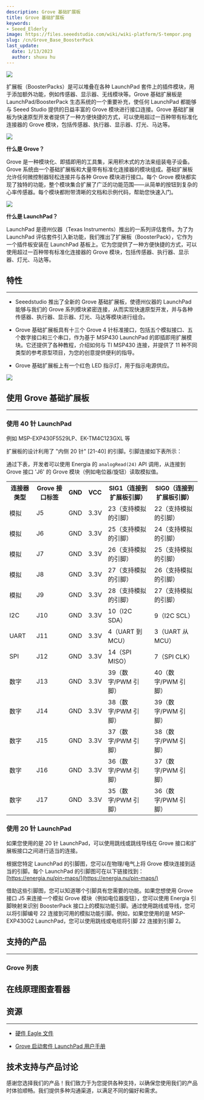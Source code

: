```yaml
---
description: Grove 基础扩展板
title: Grove 基础扩展板
keywords:
- Seeed_Elderly
image: https://files.seeedstudio.com/wiki/wiki-platform/S-tempor.png
slug: /cn/Grove_Base_BoosterPack
last_update:
  date: 1/13/2023
  author: shuxu hu
---
```

![](https://files.seeedstudio.com/wiki/Grove_Base_BoosterPack/img/110020004%205.jpg)

扩展板（BoosterPacks）是可以堆叠在各种 LaunchPad 套件上的插件模块，用于添加额外功能，例如传感器、显示器、无线模块等。Grove 基础扩展板是 LaunchPad/BoosterPack 生态系统的一个重要补充，使任何 LaunchPad 都能够与 Seeed Studio 提供的日益丰富的 Grove 模块进行接口连接。Grove 基础扩展板为快速原型开发者提供了一种方便快捷的方式，可以使用超过一百种带有标准化连接器的 Grove 模块，包括传感器、执行器、显示器、灯光、马达等。

![](https://files.seeedstudio.com/wiki/Grove_Base_BoosterPack/img/Grove_Web_idea.jpg)

**什么是 Grove？**

Grove 是一种模块化、即插即用的工具集，采用积木式的方法来组装电子设备。Grove 系统由一个基础扩展板和大量带有标准化连接器的模块组成。基础扩展板允许任何微控制器轻松连接并与各种 Grove 模块进行接口。每个 Grove 模块都实现了独特的功能，整个模块集合扩展了广泛的功能范围——从简单的按钮到复杂的心率传感器。每个模块都附带清晰的文档和示例代码，帮助您快速入门。

![](https://files.seeedstudio.com/wiki/Grove_Base_BoosterPack/img/IMG_GROVE.JPG)

**什么是 LaunchPad？**

LaunchPad 是德州仪器（Texas Instruments）推出的一系列评估套件。为了为 LaunchPad 评估套件引入新功能，我们推出了扩展板（BoosterPack），它作为一个插件板安装在 LaunchPad 基板上。它为您提供了一种方便快捷的方式，可以使用超过一百种带有标准化连接器的 Grove 模块，包括传感器、执行器、显示器、灯光、马达等。

## 特性
---
* Seeedstudio 推出了全新的 Grove 基础扩展板，使德州仪器的 LaunchPad 能够与我们的 Grove 系列模块紧密连接，从而实现快速原型开发，并与各种传感器、执行器、显示器、灯光、马达等模块进行组合。

* Grove 基础扩展板具有十三个 Grove 4 针标准接口，包括五个模拟接口、五个数字接口和三个串口，作为基于 MSP430 LaunchPad 的即插即用扩展模块。它还提供了各种教程，介绍如何与 TI MSP430 连接，并提供了 11 种不同类型的参考原型项目，为您的创意提供便利的指导。

* Grove 基础扩展板上有一个红色 LED 指示灯，用于指示电源供应。

![](https://files.seeedstudio.com/wiki/Grove_Base_BoosterPack/img/BoosterpackpinMapping.jpg)

## 使用 Grove 基础扩展板
---
### 使用 40 针 LaunchPad

例如 MSP-EXP430F5529LP、EK-TM4C123GXL 等

扩展板的设计利用了 "内侧 20 针" [21-40] 的引脚。引脚连接如下表所示：

通过下表，开发者可以使用 Energia 的 `analogRead(24)` API 调用，从连接到 Grove 接口 'J6' 的 Grove 模块（例如电位器/旋钮）读取模拟值。

<table>
<tr>
<th>连接器类型</th>
<th>Grove 接口标签</th>
<th>GND</th>
<th>VCC</th>
<th>SIG1（连接到扩展板引脚）</th>
<th>SIG0（连接到扩展板引脚）</th>
</tr>
<tr>
<td>模拟</td>
<td>J5</td>
<td>GND</td>
<td>3.3V</td>
<td>23（支持模拟的引脚）</td>
<td>22（支持模拟的引脚）</td>
</tr>
<tr>
<td>模拟</td>
<td>J6</td>
<td>GND</td>
<td>3.3V</td>
<td>25（支持模拟的引脚）</td>
<td>24（支持模拟的引脚）</td>
</tr>
<tr>
<td>模拟</td>
<td>J7</td>
<td>GND</td>
<td>3.3V</td>
<td>26（支持模拟的引脚）</td>
<td>25（支持模拟的引脚）</td>
</tr>
<tr>
<td>模拟</td>
<td>J8</td>
<td>GND</td>
<td>3.3V</td>
<td>27（支持模拟的引脚）</td>
<td>26（支持模拟的引脚）</td>
</tr>
<tr>
<td>模拟</td>
<td>J9</td>
<td>GND</td>
<td>3.3V</td>
<td>28（支持模拟的引脚）</td>
<td>27（支持模拟的引脚）</td>
</tr>
<tr>
<td>I2C</td>
<td>J10</td>
<td>GND</td>
<td>3.3V</td>
<td>10（I2C SDA）</td>
<td>9（I2C SCL）</td>
</tr>
<tr>
<td>UART</td>
<td>J11</td>
<td>GND</td>
<td>3.3V</td>
<td>4（UART 到 MCU）</td>
<td>3（UART 从 MCU）</td>
</tr>
<tr>
<td>SPI</td>
<td>J12</td>
<td>GND</td>
<td>3.3V</td>
<td>14（SPI MISO）</td>
<td>7（SPI CLK）</td>
</tr>
<tr>
<td>数字</td>
<td>J13</td>
<td>GND</td>
<td>3.3V</td>
<td>39（数字/PWM 引脚）</td>
<td>40（数字/PWM 引脚）</td>
</tr>
<tr>
<td>数字</td>
<td>J14</td>
<td>GND</td>
<td>3.3V</td>
<td>38（数字/PWM 引脚）</td>
<td>39（数字/PWM 引脚）</td>
</tr>
<tr>
<td>数字</td>
<td>J15</td>
<td>GND</td>
<td>3.3V</td>
<td>37（数字/PWM 引脚）</td>
<td>38（数字/PWM 引脚）</td>
</tr>
<tr>
<td>数字</td>
<td>J16</td>
<td>GND</td>
<td>3.3V</td>
<td>36（数字/PWM 引脚）</td>
<td>37（数字/PWM 引脚）</td>
</tr>
<tr>
<td>数字</td>
<td>J17</td>
<td>GND</td>
<td>3.3V</td>
<td>35（数字/PWM 引脚）</td>
<td>36（数字/PWM 引脚）</td>
</tr>
</table>

### 使用 20 针 LaunchPad

如果您使用的是 20 针 LaunchPad，可以使用跳线或跳线导线在 Grove 接口和扩展板接口之间进行适当的连接。

根据您特定 LaunchPad 的引脚图，您可以在物理/电气上将 Grove 模块连接到适当的引脚。每个 LaunchPad 的引脚图可在以下链接找到：
[https://energia.nu/pin-maps/](https://energia.nu/pin-maps/)

借助这些引脚图，您可以知道哪个引脚具有您需要的功能。如果您想使用 Grove 接口 J5 来连接一个模拟 Grove 模块（例如电位器旋钮），您可以使用 Energia 引脚映射来识别 BoosterPack 接口上的模拟功能引脚。通过使用跳线或导线，您可以将引脚编号 22 连接到可用的模拟功能引脚。例如，如果您使用的是 MSP-EXP430G2 LaunchPad，您可以使用跳线或电缆将引脚 22 连接到引脚 2。

##   支持的产品
---
###   Grove 列表

<!-- *   [1. 蜂鸣器](/Grove-Buzzer#With_TI_LaunchPad)

*   [2. 继电器](/Grove-Relay#With_TI_LaunchPad)

*   [3. 四位数字显示屏 ](/Grove-4-Digit_Display#With_TI_LaunchPad)

*   [4. 旋转角度传感器 ](/Grove-Rotary_Angle_Sensor#With_TI_LaunchPad)

*   [5. 光传感器](/Grove-Light_Sensor#With_TI_LaunchPad)

*   [6. 声音传感器 ](/Grove-Sound_Sensor#With_TI_LaunchPad)

*   [7. PIR 动作传感器 ](/Grove-PIR_Motion_Sensor#With_TI_LaunchPad)

*   [8. 湿度传感器](/Grove-Moisture_Sensor#With_TI_LaunchPad)

*   [9. 超声波测距传感器](/Grove-Ultrasonic_Ranger#With_TI_LaunchPad)

*   [10. 温湿度传感器 ](/Grove-TemperatureAndHumidity_Sensor) -->


## 在线原理图查看器

<div className="altium-ecad-viewer" data-project-src="https://files.seeedstudio.com/wiki/Grove_Base_BoosterPack/res/Grove_Base_BoosterPack_v1.0.zip" style={{borderRadius: '0px 0px 4px 4px', height: 500, borderStyle: 'solid', borderWidth: 1, borderColor: 'rgb(241, 241, 241)', overflow: 'hidden', maxWidth: 1280, maxHeight: 700, boxSizing: 'border-box'}}>
</div>



##   资源
---
- [硬件 Eagle 文件](https://files.seeedstudio.com/wiki/Grove_Base_BoosterPack/res/Grove_Base_BoosterPack_v1.0.zip)

- [Grove 启动套件 LaunchPad 用户手册](https://files.seeedstudio.com/wiki/Grove_Base_BoosterPack/res/Grove%20Starter%20Kit%20Manual.pdf)

## 技术支持与产品讨论

感谢您选择我们的产品！我们致力于为您提供各种支持，以确保您使用我们的产品时体验顺畅。我们提供多种沟通渠道，以满足不同的偏好和需求。

<div class="button_tech_support_container">
<a href="https://forum.seeedstudio.com/" class="button_forum"></a> 
<a href="https://www.seeedstudio.com/contacts" class="button_email"></a>
</div>

<div class="button_tech_support_container">
<a href="https://discord.gg/eWkprNDMU7" class="button_discord"></a> 
<a href="https://github.com/Seeed-Studio/wiki-documents/discussions/69" class="button_discussion"></a>
</div>